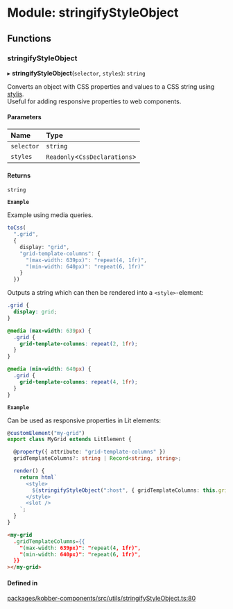 # Module: stringifyStyleObject

## Functions

### stringifyStyleObject

▸ **stringifyStyleObject**(`selector`, `styles`): `string`

Converts an object with CSS properties and values to a CSS string using <a href="https://stylis.js.org/">stylis</a>.<br />
Useful for adding responsive properties to web components.

#### Parameters

| Name | Type |
| :------ | :------ |
| `selector` | `string` |
| `styles` | `Readonly`\<`CssDeclarations`\> |

#### Returns

`string`

**`Example`**

Example using media queries.

```ts
toCss(
  ".grid",
  {
    display: "grid",
    "grid-template-columns": {
      "(max-width: 639px)": "repeat(4, 1fr)",
      "(min-width: 640px)": "repeat(6, 1fr)"
    }
  })
```

Outputs a string which can then be rendered into a `<style>`-element:

```css
.grid {
  display: grid;
}

@media (max-width: 639px) {
  .grid {
    grid-template-columns: repeat(2, 1fr);
  }
}

@media (min-width: 640px) {
  .grid {
    grid-template-columns: repeat(4, 1fr);
  }
}
```

**`Example`**

Can be used as responsive properties in Lit elements:

```ts
@customElement("my-grid")
export class MyGrid extends LitElement {

  @property({ attribute: "grid-template-columns" })
  gridTemplateColumns?: string | Record<string, string>;

  render() {
    return html`
      <style>
        ${stringifyStyleObject(":host", { gridTemplateColumns: this.gridTemplateColumns })}
      </style>
      <slot />
    `;
  }
}
```

```html
<my-grid
  .gridTemplateColumns={{
    "(max-width: 639px)": "repeat(4, 1fr)",
    "(min-width: 640px)": "repeat(6, 1fr)",
  }}
></my-grid>
```

#### Defined in

[packages/kobber-components/src/utils/stringifyStyleObject.ts:80](https://github.com/GyldendalDigital/kobber/blob/fde0156/packages/kobber-components/src/utils/stringifyStyleObject.ts#L80)
